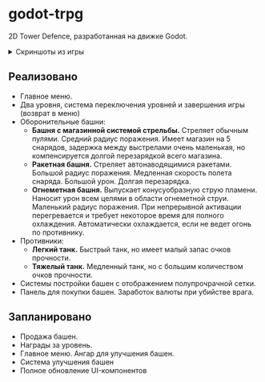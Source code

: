 # godot-trpg
2D Tower Defence, разработанная на движке Godot.

<details>
<summary> Скриншоты из игры </summary>

![](docs/images/image_1.png)
![](docs/images/image_2.png)

</details>

## Реализовано
<ul>
<li> Главное меню. </li>
<li> Два уровня, система переключения уровней и завершения игры (возврат в меню) </li>
<li> Оборонительные башни:
  <ul>
  
  <li> <strong>Башня с магазинной системой стрельбы.</strong>
  Стреляет обычным пулями. Средний радиус поражения. Имеет магазин на 5 снарядов, задержка между выстрелами очень маленькая, 
  но компенсируется долгой перезарядкой всего магазина.
  </li>
  
  <li> <strong>Ракетная башня.</strong>
  Стреляет автонаводящимися ракетами. Большой радиус поражения. Медленная скорость полета снаряда. Большой урон. Долгая перезарядка.
  </li>
  
  <li> <strong>Огнеметная башня.</strong> 
  Выпускает конусуобразную струю пламени. Наносит урон всем целями в области огнеметной струи. Маленький радиус поражения. 
  При непрерывной активации перегревается и требует некоторое время для полного охлаждения. Автоматически охлаждается, если не ведет огонь по противнику.
  </li>
  
  </ul>
 </li>
 <li> Противники:
  <ul>
  
  <li> <strong>Легкий танк.</strong> 
  Быстрый танк, но имеет малый запас очков прочности. 
  </li>
  
  <li> <strong>Тяжелый танк.</strong>
  Медленный танк, но с большим количеством очков прочности.
  </li>
  
  </ul>
 </li>
 <li> Системы постройки башен с отображением полупрочрачной сетки. </li>
 <li> Панель для покупки башен. Заработок валюты при убийстве врага. </li>
 </ul>
 
## Запланировано
<ul>
<li> Продажа башен. </li>
<li> Награды за уровень. </li>
<li> Главное меню. Ангар для улучшения башен. </li>
<li> Система улучшения башен </li>
<li> Полное обновление UI-компонентов </li>
</ul>
